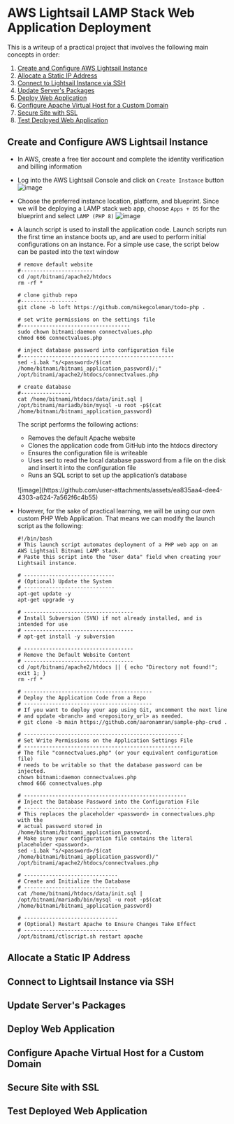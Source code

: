 # AWS Lightsail LAMP Stack Web Application Deployment
This is a writeup of a practical project that involves the following main concepts in order:
1. [Create and Configure AWS Lightsail Instance]()
2. [Allocate a Static IP Address]()
3. [Connect to Lightsail Instance via SSH]()
4. [Update Server's Packages]()
5. [Deploy Web Application]()
6. [Configure Apache Virtual Host for a Custom Domain]()
7. [Secure Site with SSL]()
8. [Test Deployed Web Application]()


## Create and Configure AWS Lightsail Instance
- In AWS, create a free tier account and complete the identity verification and billing information
- Log into the AWS Lightsail Console and click on `Create Instance` button <br>
  ![image](https://github.com/user-attachments/assets/56523b42-d3a5-4962-b622-a35f80c9c4a6)

- Choose the preferred instance location, platform, and blueprint. Since we will be deploying a LAMP stack web app, choose `Apps + OS` for the blueprint and select `LAMP (PHP 8)`
  ![image](https://github.com/user-attachments/assets/57158038-66c4-43e0-b747-0f65c6bf8527)

- A launch script is used to install the application code. Launch scripts run the first time an instance boots up, and are used to perform initial configurations on an instance. For a simple use case, the script below can be pasted into the text window
  ```
  # remove default website
  #-----------------------
  cd /opt/bitnami/apache2/htdocs 
  rm -rf *
  
  # clone github repo
  #------------------
  git clone -b loft https://github.com/mikegcoleman/todo-php .
  
  # set write permissions on the settings file
  #-----------------------------------
  sudo chown bitnami:daemon connectvalues.php
  chmod 666 connectvalues.php
  
  # inject database password into configuration file
  #-------------------------------------------------
  sed -i.bak "s/<password>/$(cat /home/bitnami/bitnami_application_password)/;" /opt/bitnami/apache2/htdocs/connectvalues.php
  
  # create database
  #----------------
  cat /home/bitnami/htdocs/data/init.sql | /opt/bitnami/mariadb/bin/mysql -u root -p$(cat /home/bitnami/bitnami_application_password)
  ```
  The script performs the following actions:
  - Removes the default Apache website
  - Clones the application code from GitHub into the htdocs directory
  - Ensures the configuration file is writeable
  - Uses sed to read the local database password from a file on the disk and insert it into the configuration file
  - Runs an SQL script to set up the application’s database
  <br>
  ![image](https://github.com/user-attachments/assets/ea835aa4-dee4-4303-a624-7a562f6c4b55) <br>

- However, for the sake of practical learning, we will be using our own custom PHP Web Application. That means we can modify the launch script as the following:
    ```
    #!/bin/bash
    # This launch script automates deployment of a PHP web app on an AWS Lightsail Bitnami LAMP stack.
    # Paste this script into the "User data" field when creating your Lightsail instance.
    
    # -----------------------------
    # (Optional) Update the System
    # -----------------------------
    apt-get update -y
    apt-get upgrade -y

    # -----------------------------------
    # Install Subversion (SVN) if not already installed, and is intended for use
    # -----------------------------------
    # apt-get install -y subversion
    
    # -----------------------------------
    # Remove the Default Website Content
    # -----------------------------------
    cd /opt/bitnami/apache2/htdocs || { echo "Directory not found!"; exit 1; }
    rm -rf *
    
    # -----------------------------------------
    # Deploy the Application Code from a Repo
    # -----------------------------------------
    # If you want to deploy your app using Git, uncomment the next line
    # and update <branch> and <repository_url> as needed.
    # git clone -b main https://github.com/aaronamran/sample-php-crud .
    
    # ---------------------------------------------------
    # Set Write Permissions on the Application Settings File
    # ---------------------------------------------------
    # The file "connectvalues.php" (or your equivalent configuration file)
    # needs to be writable so that the database password can be injected.
    chown bitnami:daemon connectvalues.php
    chmod 666 connectvalues.php
    
    # ----------------------------------------------------
    # Inject the Database Password into the Configuration File
    # ----------------------------------------------------
    # This replaces the placeholder <password> in connectvalues.php with the
    # actual password stored in /home/bitnami/bitnami_application_password.
    # Make sure your configuration file contains the literal placeholder <password>.
    sed -i.bak "s/<password>/$(cat /home/bitnami/bitnami_application_password)/" /opt/bitnami/apache2/htdocs/connectvalues.php
    
    # ------------------------------
    # Create and Initialize the Database
    # ------------------------------
    cat /home/bitnami/htdocs/data/init.sql | /opt/bitnami/mariadb/bin/mysql -u root -p$(cat /home/bitnami/bitnami_application_password)
    
    # ------------------------------
    # (Optional) Restart Apache to Ensure Changes Take Effect
    # ------------------------------
    /opt/bitnami/ctlscript.sh restart apache
    ```


  

## Allocate a Static IP Address



## Connect to Lightsail Instance via SSH



## Update Server's Packages



## Deploy Web Application



## Configure Apache Virtual Host for a Custom Domain



## Secure Site with SSL



## Test Deployed Web Application

